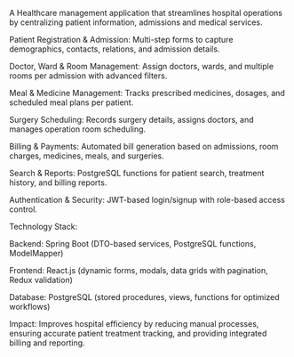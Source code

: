 A Healthcare management application that streamlines hospital operations by centralizing patient information, admissions and medical services.



Patient Registration & Admission: Multi-step forms to capture demographics, contacts, relations, and admission details.

Doctor, Ward & Room Management: Assign doctors, wards, and multiple rooms per admission with advanced filters.

Meal & Medicine Management: Tracks prescribed medicines, dosages, and scheduled meal plans per patient.

Surgery Scheduling: Records surgery details, assigns doctors, and manages operation room scheduling.

Billing & Payments: Automated bill generation based on admissions, room charges, medicines, meals, and surgeries.

Search & Reports: PostgreSQL functions for patient search, treatment history, and billing reports.

Authentication & Security: JWT-based login/signup with role-based access control.

Technology Stack:

Backend: Spring Boot (DTO-based services, PostgreSQL functions, ModelMapper)

Frontend: React.js (dynamic forms, modals, data grids with pagination, Redux validation)

Database: PostgreSQL (stored procedures, views, functions for optimized workflows)

Impact: Improves hospital efficiency by reducing manual processes, ensuring accurate patient treatment tracking, and providing integrated billing and reporting.
